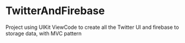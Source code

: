 # TwitterAndFirebase
Project using UIKit ViewCode to create all the Twitter UI and firebase to storage data, with MVC pattern
